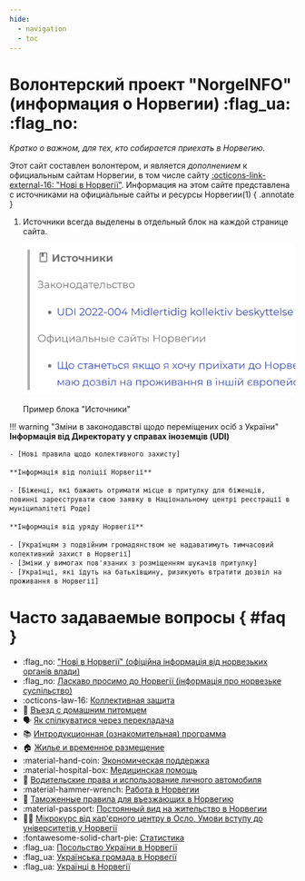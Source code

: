 ```yaml
---
hide:
  - navigation
  - toc
---
```


# **Волонтерский проект "NorgeINFO" (информация о Норвегии)** :flag_ua: :flag_no: 
*Кратко о важном, для тех, кто собирается приехать в Норвегию.*

Этот сайт составлен волонтером, и является *дополнением* к официальным сайтам Норвегии, в том числе сайту [:octicons-link-external-16: "Нові в Норвегії"](https://www.nyinorge.no/uk/). Информация на этом сайте представлена с источниками на официальные сайты и ресурсы Норвегии(1) 
{ .annotate }

1.  Источники всегда выделены в отдельный блок на каждой странице сайта.
  
    ![Источники](assets\img\sources-block.png)<figcaption>Пример блока "Источники"</figcaption>

!!! warning "Зміни в законодавстві щодо переміщених осіб з України"
    **Інформація від Директорату у справах іноземців (UDI)**
    
    - [Нові правила щодо колективного захисту]

    **Інформація від поліції Норвегії**
    
    - [Біженці, які бажають отримати місце в притулку для біженців, повинні зареєструвати свою заявку в Національному центрі реєстрації в муніципалітеті Роде]

    **Інформація від уряду Норвегії**

    - [Українцям з подвійним громадянством не надаватимуть тимчасовий колективний захист в Норвегії]
    - [Зміни у вимогах пов'язаних з розміщенням шукачів притулку]
    - [Українці, які їдуть на батьківщину, ризикують втратити дозвіл на проживання в Норвегії]

# Часто задаваемые вопросы { #faq }

<div class="grid cards" markdown>

- :flag_no: ["Нові в Норвегії" (офіційна інформація від норвезьких органів влади)](https://www.nyinorge.no/uk/)
- :flag_no: [Ласкаво просимо до Норвегії (інформація про норвезьке суспільство)](https://www.imdi.no/globalassets/illustrasjoner/ukraina/information-about-norwegian-society-2022---ukrainsk0822.pdf)
- :octicons-law-16: [Коллективная защита](kollektiv-beskyttelse.md)
- :guide_dog: [Въезд с домашним питомцем](kjaeledyr.md)
- :speaking_head: [Як спілкуватися через перекладача](https://www.imdi.no/globalassets/illustrasjoner/ukraina/a-fore-en-samtale-via-tolk_ukrainsk.pdf)
- :books: [Интродукционная (ознакомительная) программа](introduksjonsprogram.md)
- :house: [Жилье и временное размещение](bolig.md)
- :material-hand-coin: [Экономическая поддержка](stotte.md)
- :material-hospital-box: [Медицинская помощь](helsehjelp.md)
- :red_car: [Водительские права и использование личного автомобиля](forerkort-og-bil.md)
- :material-hammer-wrench: [Работа в Норвегии](jobb.md)
- :customs: [Таможенные правила для въезжающих в Норвегию](toll.md)
- :material-passport: [Постоянный вид на жительство в Норвегии](permanent-oppholdstillatelse.md)
- :woman_student: [Мікрокурс від кар'єрного центру в Осло, Умови вступу до університетів y Норвегії](https://vimeo.com/810049944/2c31ac7c9b)
- :fontawesome-solid-chart-pie: [Статистика](statistikk.md)
- :flag_ua: [Посольство України в Норвегії](https://norway.mfa.gov.ua/)
- :flag_ua: [Українська громада в Норвегії](https://www.facebook.com/DenUkrainskeForeningiNorge/)
- :flag_ua: [Українці в Норвегії](https://www.ukrainere.no/about-us/)
</div>